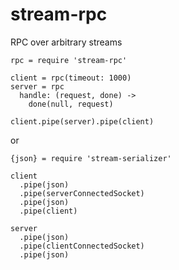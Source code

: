 # stream-rpc

RPC over arbitrary streams

    rpc = require 'stream-rpc'

    client = rpc(timeout: 1000)
    server = rpc
      handle: (request, done) ->
        done(null, request)

    client.pipe(server).pipe(client)

or

    {json} = require 'stream-serializer'

    client
      .pipe(json)
      .pipe(serverConnectedSocket)
      .pipe(json)
      .pipe(client)

    server
      .pipe(json)
      .pipe(clientConnectedSocket)
      .pipe(json)
